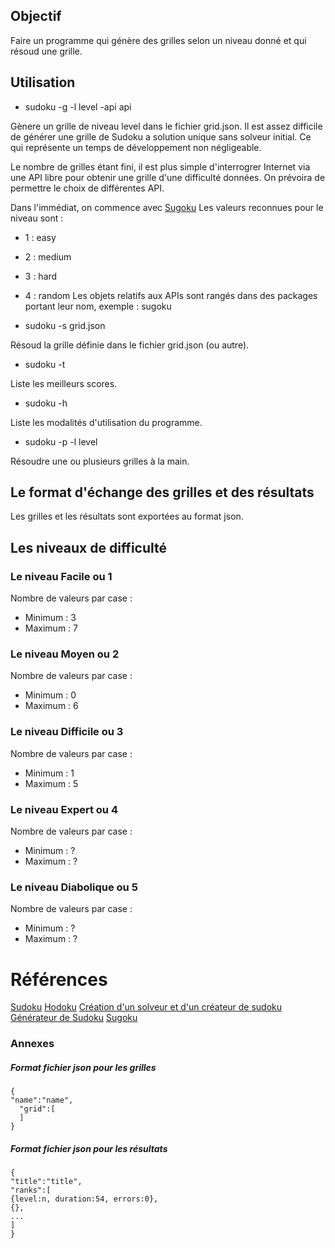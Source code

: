 ## Objectif

Faire un programme qui génère des grilles selon un niveau donné et qui résoud une grille.

## Utilisation

- sudoku -g -l level -api api

Gènere un grille de niveau level dans le fichier grid.json.
Il est assez difficile de générer une grille de Sudoku a solution unique sans 
solveur initial. Ce qui représente un temps de développement non négligeable.

Le nombre de grilles étant fini, il est plus simple d'interrogrer Internet via 
une API libre pour obtenir une grille d'une difficulté données.
On prévoira de permettre le choix de différentes API.

Dans l'immédiat, on commence avec [Sugoku](https://github.com/bertoort/sugoku)
Les valeurs reconnues pour le niveau sont :
- 1 : easy
- 2 : medium
- 3 : hard
- 4 : random
Les objets relatifs aux APIs sont rangés dans des packages portant leur nom, 
exemple : sugoku

- sudoku -s grid.json

Résoud la grille définie dans le fichier grid.json (ou autre).

- sudoku -t

Liste les meilleurs scores.

- sudoku -h

Liste les modalités d'utilisation du programme.

- sudoku -p -l level

Résoudre une ou plusieurs grilles à la main.

## Le format d'échange des grilles et des résultats 

Les grilles et les résultats sont exportées au format json.

## Les niveaux de difficulté

### Le niveau Facile ou 1

Nombre de valeurs par case :

- Minimum : 3
- Maximum : 7
### Le niveau Moyen ou 2

Nombre de valeurs par case :

- Minimum : 0
- Maximum : 6
### Le niveau Difficile ou 3

Nombre de valeurs par case :

- Minimum : 1 
- Maximum : 5
### Le niveau Expert ou 4

Nombre de valeurs par case :

- Minimum : ?
- Maximum : ?

### Le niveau Diabolique ou 5

Nombre de valeurs par case :

- Minimum : ?
- Maximum : ?

# Références
[Sudoku](https://fr.wikipedia.org/wiki/Sudoku)
[Hodoku](https://hodoku.sourceforge.net/en/index.php)
[Création d'un solveur et d'un créateur de sudoku](https://marioncandau.fr/Documents/rapport.pdf)
[Générateur de Sudoku](https://portaileduc.net/website/generateur-de-sudoku/)
[Sugoku](https://github.com/bertoort/sugoku)

### Annexes 
##### Format fichier json pour les grilles 
```
{
"name":"name",
  "grid":[
  ]
}
```
##### Format fichier json pour les résultats
```
{
"title":"title",
"ranks":[
{level:n, duration:54, errors:0},
{},
...
]
}
```



